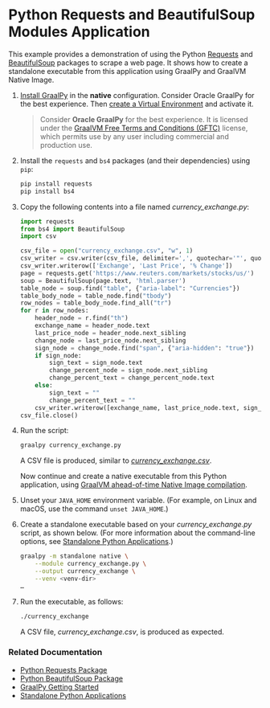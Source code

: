 # Python Requests and BeautifulSoup Modules Application

This example provides a demonstration of using the Python [Requests](https://pypi.org/project/requests/) and [BeautifulSoup](https://www.crummy.com/software/BeautifulSoup/) packages to scrape a web page. It shows how to create a standalone executable from this application using GraalPy and GraalVM Native Image. 

1. [Install GraalPy](https://y-shcheholskyy.github.io/graalpy.github.io/getting-started/) in the **native** configuration. Consider Oracle GraalPy for the best experience. Then [create a Virtual Environment](https://y-shcheholskyy.github.io/graalpy.github.io/guides/#creating-a-virtual-environment) and activate it. 
    
    >Consider **Oracle GraalPy** for the best experience. It is licensed under the [GraalVM Free Terms and Conditions (GFTC)](https://www.oracle.com/downloads/licenses/graal-free-license.html) license, which permits use by any user including commercial and production use.

2. Install the `requests` and `bs4` packages (and their dependencies) using `pip`:

    ```bash
    pip install requests
    pip install bs4
    ```

3. Copy the following contents into a file named _currency\_exchange.py_:

    ```python
    import requests
    from bs4 import BeautifulSoup
    import csv
    
    csv_file = open("currency_exchange.csv", "w", 1)
    csv_writer = csv.writer(csv_file, delimiter=',', quotechar='"', quoting=csv.QUOTE_ALL)
    csv_writer.writerow(['Exchange', 'Last Price', '% Change'])
    page = requests.get('https://www.reuters.com/markets/stocks/us/')
    soup = BeautifulSoup(page.text, 'html.parser')
    table_node = soup.find("table", {"aria-label": "Currencies"})
    table_body_node = table_node.find("tbody")
    row_nodes = table_body_node.find_all("tr")
    for r in row_nodes:
        header_node = r.find("th")
        exchange_name = header_node.text
        last_price_node = header_node.next_sibling
        change_node = last_price_node.next_sibling
        sign_node = change_node.find("span", {"aria-hidden": "true"})
        if sign_node:
            sign_text = sign_node.text
            change_percent_node = sign_node.next_sibling
            change_percent_text = change_percent_node.text
        else:
            sign_text = ""
            change_percent_text = ""
        csv_writer.writerow([exchange_name, last_price_node.text, sign_text + change_percent_text])
    csv_file.close()
    ```

4. Run the script:

    ```bash
    graalpy currency_exchange.py
    ```
    A CSV file is produced, similar to [_currency\_exchange.csv_](assets/currency_exchange.csv).

    Now continue and create a native executable from this Python application, using [GraalVM ahead-of-time Native Image compilation](https://www.graalvm.org/latest/reference-manual/native-image/).

5. Unset your `JAVA_HOME` environment variable. 
(For example, on Linux and macOS, use the command `unset JAVA_HOME`.)

6. Create a standalone executable based on your _currency\_exchange.py_ script, as shown below.
(For more information about the command-line options, see [Standalone Python Applications](https://y-shcheholskyy.github.io/graalpy.github.io/reference/standalone-applications/).)

    ```bash
    graalpy -m standalone native \
        --module currency_exchange.py \
        --output currency_exchange \
        --venv <venv-dir>
    …
    ```
7.  Run the executable, as follows:
    ```bash
    ./currency_exchange
    ```
    A CSV file, _currency\_exchange.csv_, is produced as expected.

### Related Documentation

* [Python Requests Package](https://pypi.org/project/requests/)
* [Python BeautifulSoup Package](https://www.crummy.com/software/BeautifulSoup/)
* [GraalPy Getting Started](https://y-shcheholskyy.github.io/graalpy.github.io/getting-started/)
* [Standalone Python Applications](https://y-shcheholskyy.github.io/graalpy.github.io/reference/standalone-applications/)